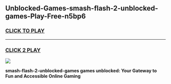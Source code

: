 
## Unblocked-Games-smash-flash-2-unblocked-games-Play-Free-n5bp6
<h3>
<a href="https://premium76.site?title=smash-flash-2-unblocked-games&ref=20A">CLICK TO PLAY</a></h3>
<hr>

<h3>
<a href="https://premium76.site?title=smash-flash-2-unblocked-games&ref=20A">CLICK 2 PLAY</a>
  
</h3>

<a href="https://premium76.site?title=smash-flash-2-unblocked-games&ref=20A"><img src="https://clearcache.store/games.png"></a>


**smash-flash-2-unblocked-games games unblocked: Your Gateway to Fun and Accessible Online Gaming**
